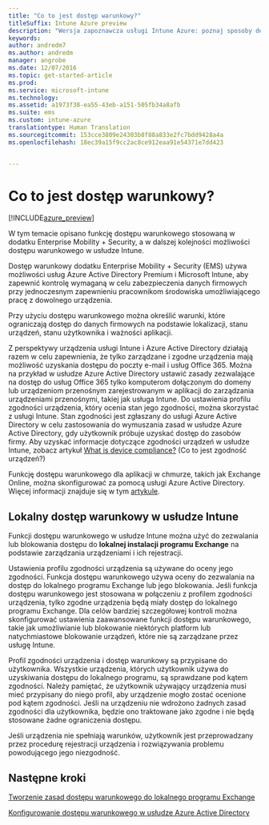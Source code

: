 ```yaml
---
title: "Co to jest dostęp warunkowy?"
titleSuffix: Intune Azure preview
description: "Wersja zapoznawcza usługi Intune Azure: poznaj sposoby definiowania warunków, które muszą spełniać użytkownicy i urządzenia, aby uzyskać dostęp do zasobów firmy w wersji zapoznawczej programu Microsoft Intune Azure."
keywords: 
author: andredm7
ms.author: andredm
manager: angrobe
ms.date: 12/07/2016
ms.topic: get-started-article
ms.prod: 
ms.service: microsoft-intune
ms.technology: 
ms.assetid: a1973f38-ea55-43eb-a151-505fb34a8afb
ms.suite: ems
ms.custom: intune-azure
translationtype: Human Translation
ms.sourcegitcommit: 153cce3809e24303b8f88a833e2fc7bdd9428a4a
ms.openlocfilehash: 18ec39a15f9cc2ac8ce912eaa91e54371e7dd423


---
```


# <a name="what-is-conditional-access"></a>Co to jest dostęp warunkowy?


[!INCLUDE[azure_preview](../includes/azure_preview.md)]


W tym temacie opisano funkcję dostępu warunkowego stosowaną w dodatku Enterprise Mobility + Security, a w dalszej kolejności możliwości dostępu warunkowego w usłudze Intune.

Dostęp warunkowy dodatku Enterprise Mobility + Security (EMS) używa możliwości usług Azure Active Directory Premium i Microsoft Intune, aby zapewnić kontrolę wymaganą w celu zabezpieczenia danych firmowych przy jednoczesnym zapewnieniu pracownikom środowiska umożliwiającego pracę z dowolnego urządzenia.

Przy użyciu dostępu warunkowego można określić warunki, które ograniczają dostęp do danych firmowych na podstawie lokalizacji, stanu urządzeń, stanu użytkownika i ważności aplikacji.

Z perspektywy urządzenia usługi Intune i Azure Active Directory działają razem w celu zapewnienia, że tylko zarządzane i zgodne urządzenia mają możliwość uzyskania dostępu do poczty e-mail i usług Office 365. Można na przykład w usłudze Azure Active Directory ustawić zasady zezwalające na dostęp do usług Office 365 tylko komputerom dołączonym do domeny lub urządzeniom przenośnym zarejestrowanym w aplikacji do zarządzania urządzeniami przenośnymi, takiej jak usługa Intune. Do ustawienia profilu zgodności urządzenia, który ocenia stan jego zgodności, można skorzystać z usługi Intune. Stan zgodności jest zgłaszany do usługi Azure Active Directory w celu zastosowania do wymuszania zasad w usłudze Azure Active Directory, gdy użytkownik próbuje uzyskać dostęp do zasobów firmy. Aby uzyskać informacje dotyczące zgodności urządzeń w usłudze Intune, zobacz artykuł [What is device compliance?](/intune-azure/set-device-compliance/what-is-device-compliance) (Co to jest zgodność urządzeń?)

Funkcję dostępu warunkowego dla aplikacji w chmurze, takich jak Exchange Online, można skonfigurować za pomocą usługi Azure Active Directory. Więcej informacji znajduje się w tym [artykule](https://docs.microsoft.com/en-us/azure/active-directory/active-directory-conditional-access-azure-portal).

## <a name="on-premises-conditional-access-in-intune"></a>Lokalny dostęp warunkowy w usłudze Intune

Funkcji dostępu warunkowego w usłudze Intune można użyć do zezwalania lub blokowania dostępu do **lokalnej instalacji programu Exchange** na podstawie zarządzania urządzeniami i ich rejestracji.

Ustawienia profilu zgodności urządzenia są używane do oceny jego zgodności. Funkcja dostępu warunkowego używa oceny do zezwalania na dostęp do lokalnego programu Exchange lub jego blokowania. Jeśli funkcja dostępu warunkowego jest stosowana w połączeniu z profilem zgodności urządzenia, tylko zgodne urządzenia będą miały dostęp do lokalnego programu Exchange. Dla celów bardziej szczegółowej kontroli można skonfigurować ustawienia zaawansowane funkcji dostępu warunkowego, takie jak umożliwianie lub blokowanie niektórych platform lub natychmiastowe blokowanie urządzeń, które nie są zarządzane przez usługę Intune.

Profil zgodności urządzenia i dostęp warunkowy są przypisane do użytkownika. Wszystkie urządzenia, których użytkownik używa do uzyskiwania dostępu do lokalnego programu, są sprawdzane pod kątem zgodności. Należy pamiętać, że użytkownik używający urządzenia musi mieć przypisany do niego profil, aby urządzenie mogło zostać ocenione pod kątem zgodności. Jeśli na urządzeniu nie wdrożono żadnych zasad zgodności dla użytkownika, będzie ono traktowane jako zgodne i nie będą stosowane żadne ograniczenia dostępu.

Jeśli urządzenia nie spełniają warunków, użytkownik jest przeprowadzany przez procedurę rejestracji urządzenia i rozwiązywania problemu powodującego jego niezgodność.

## <a name="next-steps"></a>Następne kroki

[Tworzenie zasad dostępu warunkowego do lokalnego programu Exchange](create-conditional-access-policy-for-exchange-on-premises.md)

[Konfigurowanie dostępu warunkowego w usłudze Azure Active Directory](https://docs.microsoft.com/en-us/azure/active-directory/active-directory-conditional-access-azure-portal)



<!--HONumber=Feb17_HO3-->


